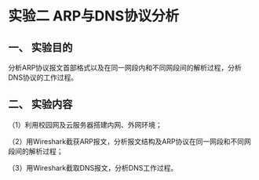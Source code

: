 # 实验二 ARP与DNS协议分析

## **一、** **实验目的**

分析ARP协议报文首部格式以及在同一网段内和不同网段间的解析过程，分析DNS协议的工作过程。

## **二、** **实验内容**

（1）利用校园网及云服务器搭建内网、外网环境；

（2）用Wireshark截获ARP报文，分析报文结构及ARP协议在同一网段和不同网段间的解析过程；

（3）用Wireshark截取DNS报文，分析DNS工作过程。